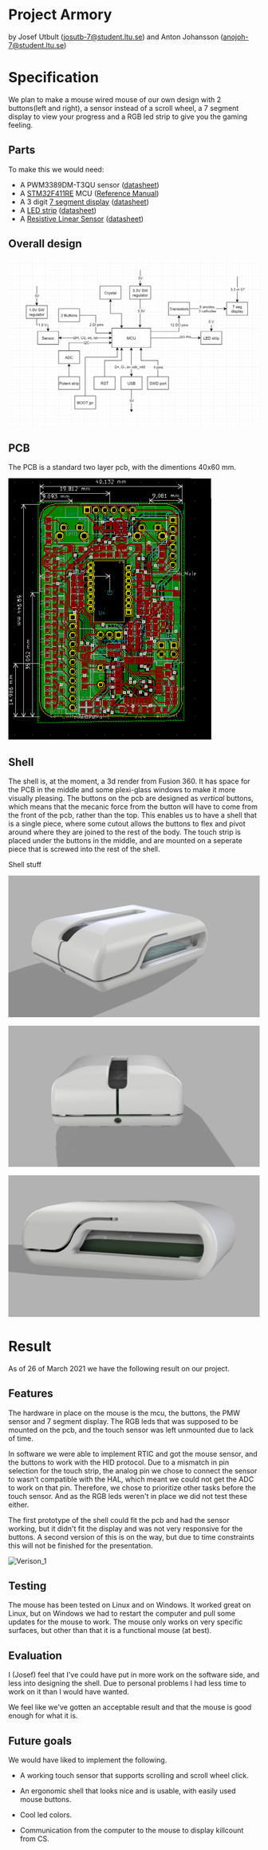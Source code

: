 # Project Armory
by Josef Utbult (josutb-7@student.ltu.se) and Anton Johansson (anojoh-7@student.ltu.se)

# Specification
We plan to make a mouse wired mouse of our own design with 2 buttons(left and right), a sensor 
instead of a scroll wheel, a 7 segment display to view your progress and a RGB led strip to give 
you the gaming feeling.

## Parts
To make this we would need:
- A PWM3389DM-T3QU sensor ([datasheet](https://www.pixart.com/products-detail/4/PMW3389DM-T3QU))
- A [STM32F411RE](https://www.st.com/en/microcontrollers-microprocessors/stm32f411re.html#overview) MCU ([Reference Manual](https://www.st.com/resource/en/reference_manual/dm00119316-stm32f411xce-advanced-armbased-32bit-mcus-stmicroelectronics.pdf))
- A 3 digit [7 segment display](https://www.elfa.se/en/segment-led-display-mm-red-tht-everlight-electronics-elt315surwa-s530-a3/p/11068625?q=7+segment+display&pos=43&origPos=42&origPageSize=50&track=true) ([datasheet](https://www.elfa.se/Web/Downloads/_t/ds/ELT315SURWA-S530-A3_eng_tds.pdf))
- A [LED strip](https://www.elfa.se/en/ws2812b-led-strip-rgb-5v-18w-1m-seeed-studio-104990014/p/30089752?track=true&no-cache=true) ([datasheet](https://www.elfa.se/Web/Downloads/_t/ds/WS2812B_104990014_eng_tds.pdf))
- A [Resistive Linear Sensor](https://www.digikey.com/en/products/detail/spectra-symbol/SP-L-0012-103-1--RH/2175422) ([datasheet](https://media.digikey.com/pdf/Data%20Sheets/Spectra%20Symbol/SP%20Series%20SoftPot.pdf))

## Overall design
![design](https://github.com/Froopas/E7020E_Project/blob/main/img/Design.PNG "Design")

## PCB
The PCB is a standard two layer pcb, with the dimentions 40x60 mm.

![pcb](https://github.com/Froopas/E7020E_Project/blob/main/img/pcb.png "pcb")

## Shell
The shell is, at the moment, a 3d render from Fusion 360. It has space for the PCB in the middle 
and some plexi-glass windows to make it more visually pleasing. The buttons on the pcb are 
designed as *vertical* buttons, which means that the mecanic force from the button will have to 
come from the front of the pcb, rather than the top. This enables us to have a shell that is a 
single piece, where some cutout allows the buttons to flex and pivot around where they are joined 
to the rest of the body. The touch strip is placed under the buttons in the middle, and are mounted 
on a seperate piece that is screwed into the rest of the shell.

Shell stuff

![Mouse_1](https://github.com/Froopas/E7020E_Project/blob/main/img/Mouse_1.png "Mouse_1")

![Mouse_2](https://github.com/Froopas/E7020E_Project/blob/main/img/Mouse_2.png "Mouse_2")

![Mouse_3](https://github.com/Froopas/E7020E_Project/blob/main/img/Mouse_3.png "Mouse_3")

# Result

As of 26 of March 2021 we have the following result on our project.

## Features

The hardware in place on the mouse is the mcu, the buttons, the PMW sensor and 7 segment 
display. The RGB leds that was supposed to be mounted on the pcb, and the touch sensor was left 
unmounted due to lack of time.

In software we were able to implement RTIC and got the mouse sensor, and the buttons to work with the 
HID protocol. Due to a mismatch in pin selection for the touch strip, the analog pin we chose to connect
the sensor to wasn't compatible with the HAL, which meant we could not get the ADC to work on that pin. 
Therefore, we chose to prioritize other tasks before the touch sensor. And as the RGB leds weren't in 
place we did not test these either.

The first prototype of the shell could fit the pcb and had the sensor working, but it didn't fit the 
display and was not very responsive for the buttons. A second version of this is on the way, but due to 
time constraints this will not be finished for the presentation.


![Verison_1](https://github.com/Froopas/E7020E_Project/blob/main/img/version1.jpeg "Version_1")

## Testing

The mouse has been tested on Linux and on Windows. It worked great on Linux, but on Windows we had to 
restart the computer and pull some updates for the mouse to work. The mouse only works on very specific
surfaces, but other than that it is a functional mouse (at best).

## Evaluation

I (Josef) feel that I've could have put in more work on the software side, and less into designing the 
shell. Due to personal problems I had less time to work on it than I would have wanted. 

We feel like we've gotten an acceptable result and that the mouse is good enough for what it is.

## Future goals

We would have liked to implement the following.

* A working touch sensor that supports scrolling and scroll wheel click.

* An ergonomic shell that looks nice and is usable, with easily used mouse buttons.

* Cool led colors.

* Communication from the computer to the mouse to display killcount from CS.